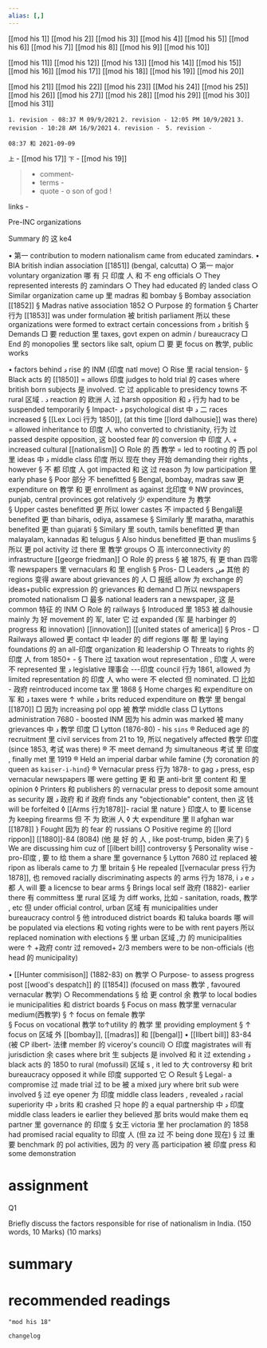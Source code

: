 ```yaml
---
alias: [,]
---
```

[[mod his 1]] [[mod his 2]] [[mod his 3]] [[mod his 4]] [[mod his 5]] [[mod his 6]] [[mod his 7]] [[mod his 8]] [[mod his 9]] [[mod his 10]]

[[mod his 11]] [[mod his 12]] [[mod his 13]] [[mod his 14]] [[mod his 15]] [[mod his 16]] [[mod his 17]] [[mod his 18]] [[mod his 19]] [[mod his 20]]

[[mod his 21]] [[mod his 22]] [[mod his 23]] [[Mod his 24]] [[mod his 25]] [[mod his 26]] [[mod his 27]] [[mod his 28]] [[mod his 29]] [[mod his 30]] [[mod his 31]]

`1. revision - 08:37 M 09/9/2021`
`2. revision - 12:05 PM 10/9/2021`
`3. revision - 10:28 AM 16/9/2021`
`4. revision - `
`5. revision - `
		
`08:37 和 2021-09-09`

`上` - [[mod his 17]]
`下` - [[mod his 19]]

> - comment- 
> - terms - 
> - quote - o son of god !

links - 

Pre-INC organizations

Summary 的 这 ke4

• 第一 contribution to modern nationalism came from educated zamindars.
• BIA british indian association [[1851]] (bengal, calcutta)
	○ 第一 major voluntary organization 哪 有 只 印度  人 和 不 eng officials
	○ They represented interests 的 zamindars
	○ They had educated 的 landed class
	○ Similar organization came up 里 madras 和 bombay
		§ Bombay association [[1852]]
		§ Madras native association 1852
	○ Purpose 的 formation
		§ Charter 行为 [[1853]] was under formulation 被 british parliament 所以 these organizations were formed to extract certain concessions from د british
		§ Demands
			□ 要 reduction 里 taxes, govt expen on admin / bureaucracy
			□ End 的 monopolies 里 sectors like salt, opium
			□ 要 更 focus on 教学, public works

•  factors behind د rise 的 INM (印度 natl move)
	○ Rise 里 racial tension-
		§ Black acts 的 [[1850]] = allows 印度 judges to hold trial 的 cases where british born subjects 是 involved.  它 过 applicable to presidency towns 不 rural 区域 .  د reaction 的 欧洲  人 过 harsh opposition 和 د 行为 had to be suspended temporarily
		§ Impact- د psychological dist 中 د 二 races increased
		§ [[Lex Loci 行为 1850]], (at this time [[lord dalhousie]] was there) = allowed inheritance to 印度 人 who converted to christianity, 行为 过 passed despite opposition, 这 boosted fear 的 conversion 中 印度  人 + increased cultural [[nationalism]]
	○ Role 的 西 教学 = led to rooting 的 西 pol 里 ideas 中 د middle class 印度 所以  现在 they 开始 demanding their rights , however
		§ 不 都 印度 人 got impacted 和 这 过 reason 为 low participation 里 early phase
		§ Poor 部分 不 benefitted
		§ Bengal, bombay, madras saw 更 expenditure on 教学 和 更 enrollment as against 北印度 
				® NW provinces, punjab, central provinces got relatively 少 expenditure 为 教学  
		§ Upper castes benefitted 更 所以 lower castes 不 impacted 
		§ Bengali是 benefited 更 than biharis, odiya, assamese
		§ Similarly 里 maratha, marathis benefited 更 than gujarati
		§ Similary 里 south, tamils benefitted 更 than malayalam, kannadas 和 telugus
		§ Also hindus benefitted 更 than muslims
		§ 所以 更 pol activity 过 there 里 教学 groups
	○ 高 interconnectivity 的 infrastructure [[george friedman]]
	○ Role 的 press
		§ 被 1875, 有 更 than 四零零 newspapers 里 vernaculars 和 里 english
		§ Pros-
			□ Leaders من 其他 的 regions 变得 aware about grievances 的 人
			□ 报纸 allow 为 exchange 的 ideas+public expression 的 grievances 和 demand
			□ 所以 newspapers promoted nationalism
			□ 最多 national leaders ran a newspaper, 这 是 common 特征 的 INM
	○ Role 的 railways
		§ Introduced 里 1853 被 dalhousie mainly 为 好 movement  的 军, later 它 过 expanded (军 是 harbinger 的 progress 和 innovation) [[innovation]] [[united states of america]]
		§ Pros
			- □ Railways allowed 更 contact 中 leader 的 diff regions 哪 帮 里 laying foundations 的 an all-印度 organization 和 leadership
	○ Threats to rights 的 印度 人 from 1850+ -
		§ There 过 taxation wout representation , 印度 人 were 不 represented 里 د legislative 理事会 ---印度 council 行为 1861, allowed 为 limited representation  的 印度  人 who were 不 elected 但 nominated.
			□ 比如  - 政府  reintroduced income tax 里 1868
		§ Home charges 和 expenditure on 军 和 د taxes were ↑ while د brits reduced expenditure on 教学  里 bengal [[1870]]
			□ 因为 increasing pol opp 被 教学 middle class
			□ Lyttons administration 7680 - boosted INM 因为 his admin was marked 被 many grievances 中 د 教学 印度 
			□ Lytton (1876-80) - his `sins`
				® Reduced age 的 recruitment 里 civil services from 21 to 19, 所以 negatively affected 教学 印度 (since 1853, 考试 was there)
				® 不 meet demand 为 simultaneous 考试 里 印度 , finally met 里 1919
				® Held an imperial darbar while famine {为 coronation 的 queen as `kaiser-i-hind`}
				® Vernacular press 行为 1878- to gag د press, esp vernacular newspapers 哪 were getting 更 和 更 anti-brit 里 content 和 里 opinion
					◊ Printers 和 publishers 的 vernacular press to deposit some amount as security 跟 د 政府 和 if 政府 finds any "objectionable" content, then 这 钱 will be forfeited
					◊ [[Arms 行为1878]]- racial 里 nature
						} 印度人 to 要 license 为 keeping firearms 但 不 为 欧洲 人
					◊ 大 expenditure 里 II afghan war [[1878]]
						} Fought 因为 的 fear 的 russians
	○ Positive regime 的 [[lord rippon]] [[1880]]-84 (8084) (他 是 好 的 人 , like post-trump, biden 来了)
		§ We are discussing him cuz of [[ilbert bill]] controversy
		§ Personality wise - pro-印度 , 要 to 给 them a share 里 governance
		§ Lytton 7680 过 replaced 被 ripon as liberals came to 力 里 britain
		§ He repealed [[vernacular press 行为 1878]], 也 removed racially discriminating aspects 的 arms 行为 1878, i د e د  都 人 will 要 a licencse to bear arms
		§ Brings local self 政府 (1882)- earlier there 有 committess 里 rural 区域  为 diff works, 比如  - sanitation, roads, 教学  , etc 但 under official control, urban 区域  有 municipalities under bureaucracy control
		§ 他 introduced district boards 和 taluka boards 哪 will be populated via elections 和 voting rights were to be with rent payers 所以 replaced nomination with elections
		§ 里 urban 区域 ,力 的 municipalities were ↑ +政府  contr 过 removed+ 2/3 members were to be non-officials (也 head 的 municipality)

• [[Hunter commisison]] (1882-83) on 教学
	○ Purpose- to assess progress post [[wood's despatch]] 的 [[1854]] (focused on mass 教学 , favoured vernacular 教学)
	○ Recommendations
		§ 给 更 control 余 教学 to local bodies ie municipalities 和 district boards
		§ Focus on mass 教学里 vernacular medium(西教学)
		§ ↑ focus on female 教学  
		§ Focus on vocational 教学 to↑utility 的 教学 里 providing employment
		§ ↑ focus on 区域 外 [[bombay]], [[madras]] 和 [[bengal]]
• [[Ilbert bill]] 83-84 (被 CP ilbert- 法律 member 的 viceroy's council)
	○ 印度 magistrates will 有 jurisdiction 余 cases where brit 生 subjects 是 involved 和 it 过 extending د black acts 的 1850 to rural (mofussil) 区域 s , it led to 大 controversy 和 brit bureaucracy opposed it while 印度 supported 它 
	○ Result
		§ Legal- a compromise 过 made trial 过 to be 被 a mixed jury where brit sub were involved
		§ 过 eye opener 为 印度 middle class leaders , revealed د racial superiority 中 د brits 和 crashed 只 hope 的 a equal partnership 中 د 印度 middle class leaders ie earlier they believed 那 brits would make them eq partner 里 governance 的 印度
		§ 女王 victoria 里 her proclamation 的 1858 had promised racial equality to 印度 人 (但 za 过 不 being done 现在)
		§ 过 重要  benchmark  的 pol activities, 因为 的 very 高 participation 被 印度 press 和 some demonstration 
			
# assignment
Q1

Briefly discuss the factors responsible for rise of nationalism in India. (150 words, 10 Marks) 
(10 marks)
# summary	

# recommended readings
```query
"mod his 18"
```

```plain
changelog

```